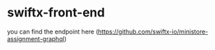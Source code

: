 # swiftx-front-end
 
you can find the endpoint here (https://github.com/swiftx-io/ministore-assignment-graphql)
